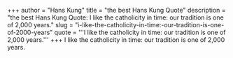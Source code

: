 +++
author = "Hans Kung"
title = "the best Hans Kung Quote"
description = "the best Hans Kung Quote: I like the catholicity in time: our tradition is one of 2,000 years."
slug = "i-like-the-catholicity-in-time:-our-tradition-is-one-of-2000-years"
quote = '''I like the catholicity in time: our tradition is one of 2,000 years.'''
+++
I like the catholicity in time: our tradition is one of 2,000 years.
